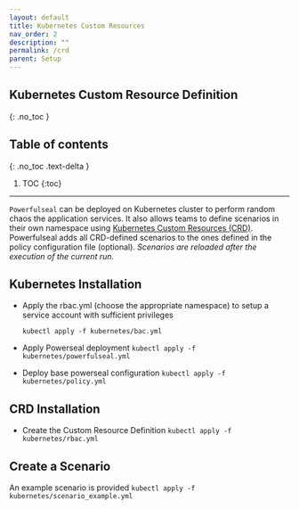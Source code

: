 ```yaml
---
layout: default
title: Kubernetes Custom Resources
nav_order: 2
description: ""
permalink: /crd
parent: Setup
---
```


## Kubernetes Custom Resource Definition
{: .no_toc }

## Table of contents
{: .no_toc .text-delta }

1. TOC
{:toc}

---

`Powerfulseal` can be deployed on Kubernetes cluster to perform random chaos the application services.
It also allows teams to define scenarios in their own namespace using [Kubernetes Custom Resources (CRD)](https://kubernetes.io/docs/concepts/extend-kubernetes/api-extension/custom-resources/).
Powerfulseal adds all CRD-defined scenarios to the ones defined in the policy configuration file (optional).
*Scenarios are reloaded after the execution of the current run.*

## Kubernetes Installation

- Apply the rbac.yml (choose the appropriate namespace) to setup a service account with sufficient privileges

  `kubectl apply -f kubernetes/bac.yml`

- Apply Powerseal deployment
  `kubectl apply -f kubernetes/powerfulseal.yml`

- Deploy base powerseal configuration
  `kubectl apply -f kubernetes/policy.yml`

## CRD Installation

- Create the Custom Resource Definition
    `kubectl apply -f kubernetes/rbac.yml`

## Create a Scenario

An example scenario is provided
    `kubectl apply -f kubernetes/scenario_example.yml`
